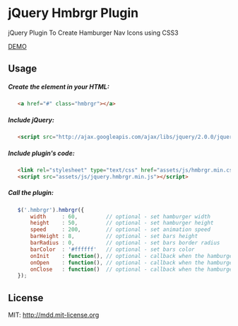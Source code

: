 # jQuery Hmbrgr Plugin

jQuery Plugin To Create Hamburger Nav Icons using CSS3

[DEMO](http://codepen.io/MorenoDiDomenico/pen/KwXRqG)

## Usage

##### Create the element in your HTML:

 ```html
	<a href="#" class="hmbrgr"></a>
 ```

##### Include jQuery:

 ```html
    <script src="http://ajax.googleapis.com/ajax/libs/jquery/2.0.0/jquery.min.js"></script>
 ```

##### Include plugin's code:

 ```html
	<link rel="stylesheet" type="text/css" href="assets/js/hmbrgr.min.css" />
	<script src="assets/js/jquery.hmbrgr.min.js"></script>
 ```

##### Call the plugin:

 ```javascript
	$('.hmbrgr').hmbrgr({
		width     : 60, 		// optional - set hamburger width
		height    : 50, 		// optional - set hamburger height
		speed     : 200,		// optional - set animation speed
		barHeight : 8,			// optional - set bars height
		barRadius : 0,			// optional - set bars border radius
		barColor  : '#ffffff'	// optional - set bars color
		onInit    : function(),	// optional - callback when the hamburger is initialize
		onOpen    : function(),	// optional - callback when the hamburger is opening
		onClose   : function()	// optional - callback when the hamburger is closing
	});    
 ```

## License

MIT: http://mdd.mit-license.org
